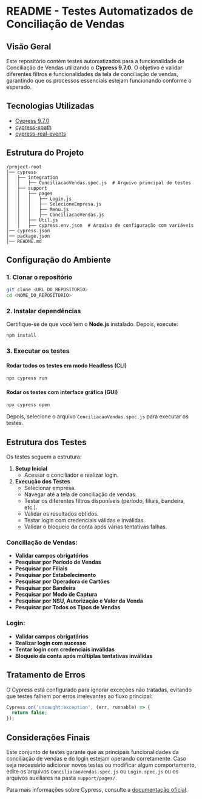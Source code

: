 # README - Testes Automatizados de Conciliação de Vendas

## Visão Geral
Este repositório contém testes automatizados para a funcionalidade de Conciliação de Vendas utilizando o **Cypress 9.7.0**. O objetivo é validar diferentes filtros e funcionalidades da tela de conciliação de vendas, garantindo que os processos essenciais estejam funcionando conforme o esperado.

## Tecnologias Utilizadas
- [Cypress 9.7.0](https://docs.cypress.io/guides/references/changelog#9-7-0)
- [cypress-xpath](https://www.npmjs.com/package/cypress-xpath)
- [cypress-real-events](https://www.npmjs.com/package/cypress-real-events)

## Estrutura do Projeto
```
/project-root
│── cypress
│   ├── integration
│   │   ├── ConciliacaoVendas.spec.js  # Arquivo principal de testes
│   ├── support
│   │   ├── pages
│   │   │   ├── Login.js
│   │   │   ├── SelecioneEmpresa.js
│   │   │   ├── Menu.js
│   │   │   ├── ConciliacaoVendas.js
│   │   ├── Util.js
│   │   ├── cypress.env.json  # Arquivo de configuração com variáveis
│── cypress.json
│── package.json
│── README.md
```

## Configuração do Ambiente
### 1. Clonar o repositório
```sh
git clone <URL_DO_REPOSITORIO>
cd <NOME_DO_REPOSITORIO>
```

### 2. Instalar dependências
Certifique-se de que você tem o **Node.js** instalado. Depois, execute:
```sh
npm install
```

### 3. Executar os testes
#### Rodar todos os testes em modo Headless (CLI)
```sh
npx cypress run
```

#### Rodar os testes com interface gráfica (GUI)
```sh
npx cypress open
```
Depois, selecione o arquivo `ConciliacaoVendas.spec.js` para executar os testes.

## Estrutura dos Testes
Os testes seguem a estrutura:
1. **Setup Inicial**
   - Acessar o conciliador e realizar login.
2. **Execução dos Testes**
   - Selecionar empresa.
   - Navegar até a tela de conciliação de vendas.
   - Testar os diferentes filtros disponíveis (período, filiais, bandeira, etc.).
   - Validar os resultados obtidos.
   - Testar login com credenciais válidas e inválidas.
   - Validar o bloqueio da conta após várias tentativas falhas.

### Conciliação de Vendas:
- **Validar campos obrigatórios**
- **Pesquisar por Período de Vendas**
- **Pesquisar por Filiais**
- **Pesquisar por Estabelecimento**
- **Pesquisar por Operadora de Cartões**
- **Pesquisar por Bandeira**
- **Pesquisar por Modo de Captura**
- **Pesquisar por NSU, Autorização e Valor da Venda**
- **Pesquisar por Todos os Tipos de Vendas**

### Login:
- **Validar campos obrigatórios**
- **Realizar login com sucesso**
- **Tentar login com credenciais inválidas**
- **Bloqueio da conta após múltiplas tentativas inválidas**


## Tratamento de Erros
O Cypress está configurado para ignorar exceções não tratadas, evitando que testes falhem por erros irrelevantes ao fluxo principal:
```js
Cypress.on('uncaught:exception', (err, runnable) => {
  return false;
});
```

## Considerações Finais

Este conjunto de testes garante que as principais funcionalidades da conciliação de vendas e do login estejam operando corretamente. Caso seja necessário adicionar novos testes ou modificar algum comportamento, edite os arquivos `ConciliacaoVendas.spec.js` ou `Login.spec.js` ou os arquivos auxiliares na pasta `support/pages/`.

Para mais informações sobre Cypress, consulte a [documentação oficial](https://docs.cypress.io/).

